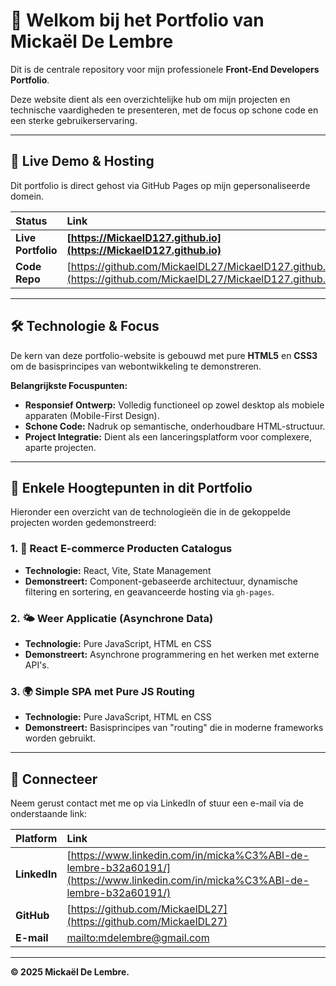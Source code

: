 # 👋 Welkom bij het Portfolio van Mickaël De Lembre

Dit is de centrale repository voor mijn professionele **Front-End Developers Portfolio**.

Deze website dient als een overzichtelijke hub om mijn projecten en technische vaardigheden te presenteren, met de focus op schone code en een sterke gebruikerservaring.

---

## 🚀 Live Demo & Hosting

Dit portfolio is direct gehost via GitHub Pages op mijn gepersonaliseerde domein.

| Status | Link |
| :--- | :--- |
| **Live Portfolio** | **[https://MickaelD127.github.io](https://MickaelD127.github.io)** |
| **Code Repo** | [https://github.com/MickaelDL27/MickaelD127.github.io](https://github.com/MickaelDL27/MickaelD127.github.io) |

---

## 🛠️ Technologie & Focus

De kern van deze portfolio-website is gebouwd met pure **HTML5** en **CSS3** om de basisprincipes van webontwikkeling te demonstreren.

**Belangrijkste Focuspunten:**

* **Responsief Ontwerp:** Volledig functioneel op zowel desktop als mobiele apparaten (Mobile-First Design).
* **Schone Code:** Nadruk op semantische, onderhoudbare HTML-structuur.
* **Project Integratie:** Dient als een lanceringsplatform voor complexere, aparte projecten.

---

## 📂 Enkele Hoogtepunten in dit Portfolio

Hieronder een overzicht van de technologieën die in de gekoppelde projecten worden gedemonstreerd:

### 1. 🛒 React E-commerce Producten Catalogus

* **Technologie:** React, Vite, State Management
* **Demonstreert:** Component-gebaseerde architectuur, dynamische filtering en sortering, en geavanceerde hosting via `gh-pages`.

### 2. 🌤️ Weer Applicatie (Asynchrone Data)

* **Technologie:** Pure JavaScript, HTML en CSS
* **Demonstreert:** Asynchrone programmering en het werken met externe API's.

### 3. 🌍 Simple SPA met Pure JS Routing

* **Technologie:** Pure JavaScript, HTML en CSS
* **Demonstreert:** Basisprincipes van "routing" die in moderne frameworks worden gebruikt.

---

## 💬 Connecteer

Neem gerust contact met me op via LinkedIn of stuur een e-mail via de onderstaande link:

| Platform | Link |
| :--- | :--- |
| **LinkedIn** | [https://www.linkedin.com/in/micka%C3%ABl-de-lembre-b32a60191/](https://www.linkedin.com/in/micka%C3%ABl-de-lembre-b32a60191/) |
| **GitHub** | [https://github.com/MickaelDL27](https://github.com/MickaelDL27) |
| **E-mail** | [mailto:mdelembre@gmail.com](mailto:mdelembre@gmail.com) |

---

**© 2025 Mickaël De Lembre.**
